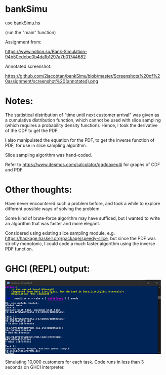 # bankSimu
use [bankSimu.hs](https://github.com/2jacobtan/bankSimu/blob/master/bankSimu.hs)

(run the "main" function)

Assignment from:

https://www.notion.so/Bank-Simulation-94b50cdebe0b4da1b1297a7b01744682

Annotated screenshot:

https://github.com/2jacobtan/bankSimu/blob/master/Screenshots%20of%20assignment/screenshot%20(annotated).png

# Notes:
The statistical distribution of "time until next customer arrival" was given as a cumulative distribution function, which cannot be used with slice sampling (which requires a probability density function). Hence, I took the derivative of the CDF to get the PDF.

I also manipulated the equation for the PDF, to get the inverse function of PDF, for use in slice sampling algorithm. 

Slice sampling algorithm was hand-coded.

Refer to https://www.desmos.com/calculator/gqdoaxeo4i for graphs of CDF and PDF.

# Other thoughts:
Have never encountered such a problem before, and took a while to explore different possible ways of solving the problem.

Some kind of brute-force algorithm may have sufficed, but I wanted to write an algorithm that was faster and more elegant.

Considered using existing slice sampling module, e.g. https://hackage.haskell.org/package/speedy-slice, but since the PDF was strictly monotonic, I could code a much faster algorithm using the inverse PDF function.

# GHCI (REPL) output:
![GHCI outut](https://github.com/2jacobtan/bankSimu/blob/master/Screenshots%20of%20assignment/GHCI%20(REPL)%20output.PNG)

Simulating 10,000 customers for each task. Code runs in less than 3 seconds on GHCI interpreter.
